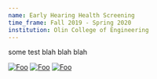 ```yaml
---
name: Early Hearing Health Screening
time_frame: Fall 2019 - Spring 2020
institution: Olin College of Engineering
---
```

some test blah blah blah 

<a target="_blank" href="/imgs/Poster1_GlobalHealth19.png">![Foo](/imgs/Poster1_GlobalHealth19.png)</a>
<a target="_blank" href="/imgs/Poster2_GlobalHealth19.png">![Foo](/imgs/Poster2_GlobalHealth19.png)</a>
<a target="_blank" href="/imgs/Poster3_GlobalHealth19.png">![Foo](/imgs/Poster3_GlobalHealth19.png)</a>
